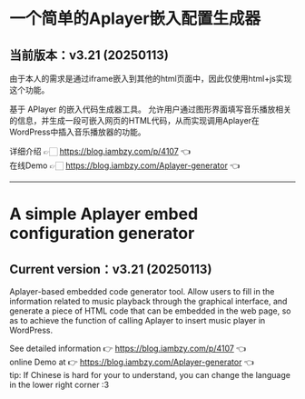 # 一个简单的Aplayer嵌入配置生成器
## 当前版本：v3.21 (20250113)
 由于本人的需求是通过iframe嵌入到其他的html页面中，因此仅使用html+js实现这个功能。
 
 基于 APlayer 的嵌入代码生成器工具。
 允许用户通过图形界面填写音乐播放相关的信息，并生成一段可嵌入网页的HTML代码，从而实现调用Aplayer在WordPress中插入音乐播放器的功能。


 
 详细介绍 👉🏻 https://blog.iambzy.com/p/4107 👈 <br>
 在线Demo 👉🏻 https://blog.iambzy.com/Aplayer-generator 👈



---------

# A simple Aplayer embed configuration generator
## Current version：v3.21 (20250113)
Aplayer-based embedded code generator tool.
Allow users to fill in the information related to music playback through the graphical interface, and generate a piece of HTML code that can be embedded in the web page, so as to achieve the function of calling Aplayer to insert music player in WordPress.

 See detailed information 👉 https://blog.iambzy.com/p/4107 👈<br>
 online Demo at 👉 https://blog.iambzy.com/Aplayer-generator 👈<br>
tip: If Chinese is hard for your to understand, you can change the language in the lower right corner :3<br>
